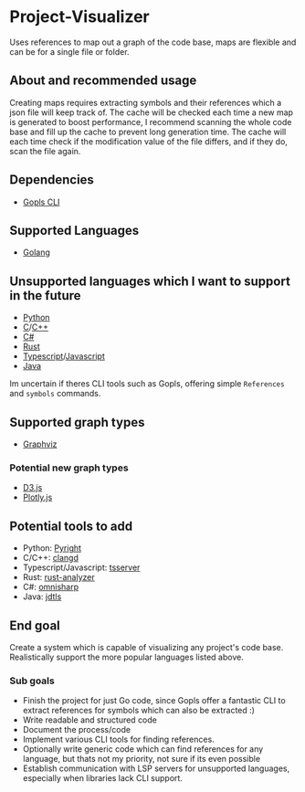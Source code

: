 # Project-Visualizer

Uses references to map out a graph of the code base, maps are flexible and can be for a single file or folder.

## About and recommended usage

Creating maps requires extracting symbols and their references which a json file will keep track of. The cache will be checked each time a new map is generated to boost performance, I recommend scanning the whole code base and fill up the cache to prevent long generation time. The cache will each time check if the modification value of the file differs, and if they do, scan the file again.

## Dependencies

- [Gopls CLI](https://github.com/golang/tools/blob/master/gopls/doc/command-line.md)

## Supported Languages

- [Golang](https://go.dev/doc/)

## Unsupported languages which I want to support in the future

- [Python](https://docs.python.org/3/)
- [C](https://devdocs.io/c/)/[C++](https://devdocs.io/cpp/)
- [C#](https://learn.microsoft.com/en-us/dotnet/csharp/tour-of-csharp/)
- [Rust](https://doc.rust-lang.org/beta/)
- [Typescript](https://www.typescriptlang.org/fr/docs/)/[Javascript](https://devdocs.io/javascript/)
- [Java](https://docs.oracle.com/en/java/)

Im uncertain if theres CLI tools such as Gopls, offering simple `References` and `symbols` commands.

## Supported graph types

- [Graphviz](https://graphviz.org/documentation/)

### Potential new graph types

- [D3.js](https://d3js.org/)
- [Plotly.js](https://plotly.com/javascript/)

## Potential tools to add

- Python: [Pyright](https://github.com/microsoft/pyright/blob/main/docs/command-line.md)
- C/C++: [clangd](https://clangd.llvm.org/)
- Typescript/Javascript: [tsserver](https://github.com/typescript-language-server/typescript-language-server)
- Rust: [rust-analyzer](https://rust-analyzer.github.io/)
- C#: [omnisharp](https://www.omnisharp.net/)
- Java: [jdtls](https://github.com/eclipse-jdtls/eclipse.jdt.ls)
  
## End goal

Create a system which is capable of visualizing any project's code base. Realistically support the more popular languages listed above.

### Sub goals

- Finish the project for just Go code, since Gopls offer a fantastic CLI to extract references for symbols which can also be extracted :)
- Write readable and structured code
- Document the process/code
- Implement various CLI tools for finding references.
- Optionally write generic code which can find references for any language, but thats not my priority, not sure if its even possible
- Establish communication with LSP servers for unsupported languages, especially when libraries lack CLI support.
